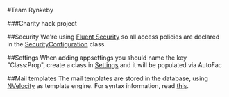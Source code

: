 #Team Rynkeby

###Charity hack project

##Security
We're using [Fluent Security](http://www.fluentsecurity.net/) so all access policies are declared in the [SecurityConfiguration](https://github.com/testinspiration/TeamRynkeby/blob/LastWorking/EventBooking/Security/SecurityConfiguration.cs) class.

##Settings
When adding appsettings you should name the key "Class:Prop", create a class in [Settings](https://github.com/testinspiration/TeamRynkeby/tree/LastWorking/EventBooking/Settings) and it will be populated via AutoFac

##Mail templates
The mail templates are stored in the database, using [NVelocity](https://nuget.org/packages/NVelocity/) as template engine.
For syntax information, read [this](http://velocity.apache.org/engine/releases/velocity-1.5/user-guide.html).

